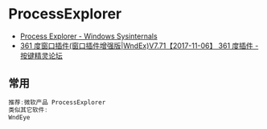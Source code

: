 # ProcessExplorer

- [Process Explorer - Windows Sysinternals](https://docs.microsoft.com/en-us/sysinternals/downloads/process-explorer)
- [361 度窗口插件(窗口插件增强版|WndEx)V7.71【2017-11-06】   361 度插件 - 按键精灵论坛](http://bbs.anjian.com/showtopic-78576-1.aspx)

## 常用

```c#
推荐:微软产品 ProcessExplorer
类似其它软件:
WndEye
```
